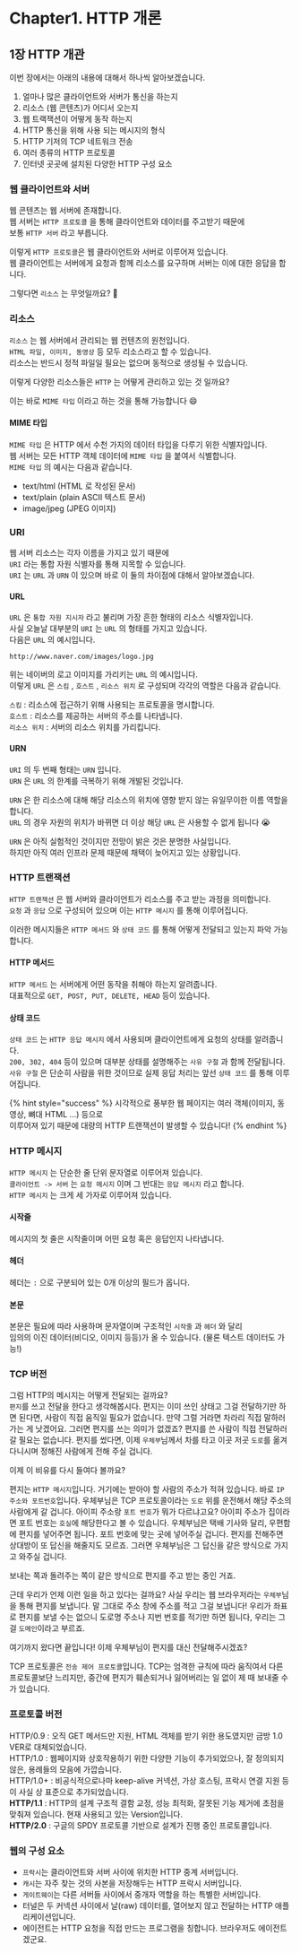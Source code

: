 # Chapter1. HTTP 개론

## 1장 HTTP 개관

이번 장에서는 아래의 내용에 대해서 하나씩 알아보겠습니다.

1. 얼마나 많은 클라이언트와 서버가 통신을 하는지
2. 리소스 \(웹 콘텐츠\)가 어디서 오는지
3. 웹 트랙잭션이 어떻게 동작 하는지
4. HTTP 통신을 위해 사용 되는 메시지의 형식
5. HTTP 기저의 TCP 네트워크 전송
6. 여러 종류의 HTTP 프로토콜
7. 인터넷 곳곳에 설치된 다양한 HTTP 구성 요소



### 웹 클라이언트와 서버

웹 콘텐츠는 웹 서버에 존재합니다.  
웹 서버는 `HTTP 프로토콜` 을 통해 클라이언트와 데이터를 주고받기 때문에   
보통 `HTTP 서버` 라고 부릅니다.  
  
이렇게 `HTTP 프로토콜`은 웹 클라이언트와 서버로 이루어져 있습니다.   
웹 클라이언트는 서버에게 요청과 함께 리소스를 요구하며 서버는 이에 대한 응답을 합니다.  
  
그렇다면 `리소스` 는 무엇일까요? 🧐



### 리소스

`리소스` 는 웹 서버에서 관리되는 웹 컨텐츠의 원천입니다.  
`HTML 파일, 이미지, 동영상` 등 모두 리소스라고 할 수 있습니다.  
리소스는 반드시 정적 파일일 필요는 없으며 동적으로 생성될 수 있습니다.

이렇게 다양한 리소스들은 `HTTP` 는 어떻게 관리하고 있는 것 일까요? 

이는 바로 `MIME 타입` 이라고 하는 것을 통해 가능합니다 😄

#### MIME 타입

`MIME 타입` 은 HTTP 에서 수천 가지의 데이터 타입을 다루기 위한 식별자입니다.  
웹 서버는 모든 HTTP 객체 데이터에 `MIME 타입` 을 붙여서 식별합니다.  
`MIME 타입` 의 예시는 다음과 같습니다.

* text/html \(HTML 로 작성된 문서\)
* text/plain \(plain ASCII 텍스트 문서\)
* image/jpeg \(JPEG 이미지\)

### URI

웹 서버 리소스는 각자 이름을 가지고 있기 때문에   
`URI` 라는 통합 자원 식별자를 통해 지목할 수 있습니다.  
`URI` 는 `URL` 과 `URN` 이 있으며 바로 이 둘의 차이점에 대해서 알아보겠습니다.

#### URL

`URL` 은 `통합 자원 지시자` 라고 불리며 가장 흔한 형태의 리소스 식별자입니다.  
사실 오늘날 대부분의 `URI` 는 `URL` 의 형태를 가지고 있습니다.  
다음은 `URL` 의 예시입니다.  
  
`http://www.naver.com/images/logo.jpg`  
  
위는 네이버의 로고 이미지를 가리키는 `URL` 의 예시입니다.  
이렇게 `URL` 은 `스킴` , `호스트` , `리소스 위치` 로 구성되며 각각의 역할은 다음과 같습니다.  
  
`스킴` : 리소스에 접근하기 위해 사용되는 프로토콜을 명시합니다.  
`호스트` : 리소스를 제공하는 서버의 주소를 나타냅니다.  
`리소스 위치` : 서버의 리소스 위치를 가리킵니다.  


#### URN

`URI` 의 두 번째 형태는 `URN` 입니다.  
`URN` 은 `URL` 의 한계를 극복하기 위해 개발된 것입니다.  
  
`URN` 은 한 리소스에 대해 해당 리소스의 위치에 영향 받지 않는 유일무이한 이름 역할을 합니다.  
`URL` 의 경우 자원의 위치가 바뀌면 더 이상 해당 `URL` 은 사용할 수 없게 됩니다 😭  
  
`URN` 은 아직 실험적인 것이지만 전망이 밝은 것은 분명한 사실입니다.  
하지만 아직 여러 인프라 문제 때문에 채택이 늦어지고 있는 상황입니다.



### HTTP 트랜잭션

`HTTP 트랜잭션` 은 웹 서버와 클라이언트가 리소스를 주고 받는 과정을 의미합니다.  
`요청` 과 `응답` 으로 구성되어 있으며 이는 `HTTP 메시지` 를 통해 이루어집니다.

이러한 메시지들은 `HTTP 메서드` 와 `상태 코드` 를 통해 어떻게 전달되고 있는지 파악 가능합니다.

#### HTTP 메서드

`HTTP 메서드` 는 서버에게 어떤 동작을 취해야 하는지 알려줍니다.  
대표적으로 `GET, POST, PUT, DELETE, HEAD` 등이 있습니다.

#### 상태 코드

`상태 코드` 는 `HTTP 응답 메시지` 에서 사용되며 클라이언트에게 요청의 상태를 알려줍니다.  
`200, 302, 404` 등이 있으며 대부분 상태를 설명해주는 `사유 구절` 과 함께 전달됩니다.  
`사유 구절` 은 단순히 사람을 위한 것이므로 실제 응답 처리는 앞선 `상태 코드` 를 통해 이루어집니다.

{% hint style="success" %}
시각적으로 풍부한 웹 페이지는 여러 객체\(이미지, 동영상, 뼈대 HTML ...\) 등으로   
이루어져 있기 때문에 대량의 HTTP 트랜잭션이 발생할 수 있습니다!
{% endhint %}



### HTTP 메시지

`HTTP 메시지` 는 단순한 줄 단위 문자열로 이루어져 있습니다.  
`클라이언트 -> 서버` 는 `요청 메시지` 이며 그 반대는 `응답 메시지` 라고 합니다.  
`HTTP 메시지` 는 크게 세 가자로 이루어져 있습니다.

#### 시작줄

메시지의 첫 줄은 시작줄이며 어떤 요청 혹은 응답인지 나타냅니다.

#### 헤더

헤더는 `:` 으로 구분되어 있는 0개 이상의 필드가 옵니다.

#### 본문

본문은 필요에 따라 사용하며 문자열이며 구조적인 `시작줄` 과 `헤더` 와 달리   
임의의 이진 데이터\(비디오, 이미지 등등\)가 올 수 있습니다. \(물론 텍스트 데이터도 가능!\)



### TCP 버전

그럼 HTTP의 메시지는 어떻게 전달되는 걸까요?  
`편지`를 쓰고 전달을 한다고 생각해봅시다. 편지는 이미 쓰인 상태고 그걸 전달하기만 하면 된다면, 사람이 직접 움직일 필요가 없습니다. 만약 그럴 거라면 차라리 직접 말하러 가는 게 낫겠어요. 그러면 편지를 쓰는 의미가 없겠죠? 편지를 쓴 사람이 직접 전달하러 갈 필요는 없습니다. 편지를 썼다면, 이제 `우체부`님께서 차를 타고 이곳 저곳 `도로`를 옮겨 다니시며 정해진 사람에게 전해 주실 겁니다.

이제 이 비유를 다시 들여다 볼까요?

편지는 `HTTP 메시지`입니다. 거기에는 받아야 할 사람의 주소가 적혀 있습니다. 바로 `IP 주소와 포트번호`입니다. 우체부님은 TCP 프로토콜이라는 `도로` 위를 운전해서 해당 주소의 사람에게 갈 겁니다. 아이피 주소랑 `포트 번호`가 뭐가 다르냐고요? 아이피 주소가 집이라면 포트 번호는 `호실`에 해당한다고 볼 수 있습니다. 우체부님은 택배 기사와 달리, 우편함에 편지를 넣어주면 됩니다. 포트 번호에 맞는 곳에 넣어주실 겁니다. 편지를 전해주면 상대방이 또 답신을 해줄지도 모르죠. 그러면 우체부님은 그 답신을 같은 방식으로 가지고 와주실 겁니다.

보내는 쪽과 돌려주는 쪽이 같은 방식으로 편지를 주고 받는 중인 거죠.

근데 우리가 언제 이런 일을 하고 있다는 걸까요? 사실 우리는 웹 브라우저라는 `우체부`님을 통해 편지를 보냅니다. 말 그대로 주소 창에 주소를 적고 그걸 보냅니다! 우리가 좌표로 편지를 보낼 수는 없으니 도로명 주소나 지번 번호를 적기만 하면 됩니다, 우리는 그걸 `도메인`이라고 부르죠.

여기까지 왔다면 끝입니다! 이제 우체부님이 편지를 대신 전달해주시겠죠?

TCP 프로토콜은 `전송 제어 프로토콜`입니다. TCP는 엄격한 규칙에 따라 움직여서 다른 프로토콜보단 느리지만, 중간에 편지가 훼손되거나 잃어버리는 일 없이 제 때 보내줄 수가 있습니다.

#### 

### 프로토콜 버전

HTTP/0.9 : 오직 GET 메서드만 지원, HTML 객체를 받기 위한 용도였지만 금방 1.0 VER로 대체되었습니다.  
HTTP/1.0 : 웹페이지와 상호작용하기 위한 다양한 기능이 추가되었으나, 잘 정의되지 않은, 용례들의 모음에 가깝습니다.  
HTTP/1.0+ : 비공식적으로나마 keep-alive 커넥션, 가상 호스팅, 프락시 연결 지원 등이 사실 상 표준으로 추가되었습니다.  
**HTTP/1.1** : HTTP의 설계 구조적 결함 교정, 성능 최적화, 잘못된 기능 제거에 초점을 맞춰져 있습니다. 현재 사용되고 있는 Version입니다.  
**HTTP/2.0** : 구글의 SPDY 프로토콜 기반으로 설계가 진행 중인 프로토콜입니다.



### 웹의 구성 요소

* `프락시`는 클라이언트와 서버 사이에 위치한 HTTP 중계 서버입니다.
* `캐시`는 자주 찾는 것의 사본을 저장해두는 HTTP 프락시 서버입니다.
* `게이트웨이`는 다른 서버들 사이에서 중개자 역할을 하는 특별한 서버입니다.
* 터널은 두 커넥션 사이에서 날\(raw\) 데이터를, 열어보지 않고 전달하는 HTTP 애플리케이션입니다.
* 에이전트는 HTTP 요청을 직접 만드는 프로그램을 칭합니다. 브라우저도 에이전트겠군요.



